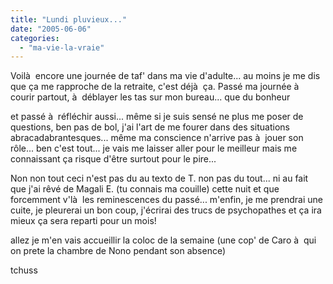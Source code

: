 ```yaml
---
title: "Lundi pluvieux..."
date: "2005-06-06"
categories: 
  - "ma-vie-la-vraie"
---
```


Voilà  encore une journée de taf' dans ma vie d'adulte... au moins je me dis que ça me rapproche de la retraite, c'est déjà  ça. Passé ma journée à  courir partout, à  déblayer les tas sur mon bureau... que du bonheur

et passé à  réfléchir aussi... même si je suis sensé ne plus me poser de questions, ben pas de bol, j'ai l'art de me fourer dans des situations abracadabrantesques... même ma conscience n'arrive pas à  jouer son rôle... ben c'est tout... je vais me laisser aller pour le meilleur mais me connaissant ça risque d'être surtout pour le pire...

Non non tout ceci n'est pas du au texto de T. non pas du tout... ni au fait que j'ai rêvé de Magali E. (tu connais ma couille) cette nuit et que forcemment v'là  les reminescences du passé... m'enfin, je me prendrai une cuite, je pleurerai un bon coup, j'écrirai des trucs de psychopathes et ça ira mieux ça sera reparti pour un mois!

allez je m'en vais accueillir la coloc de la semaine (une cop' de Caro à  qui on prete la chambre de Nono pendant son absence)

tchuss
